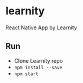 # learnity
React Native App by Learnity

## Run
- Clone Learnity repo
- `npm install --save`
- `npm start`
